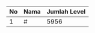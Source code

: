 | No | Nama            | Jumlah Level |
|----|-----------------|--------------|
| 1  | #    |    5956        |
